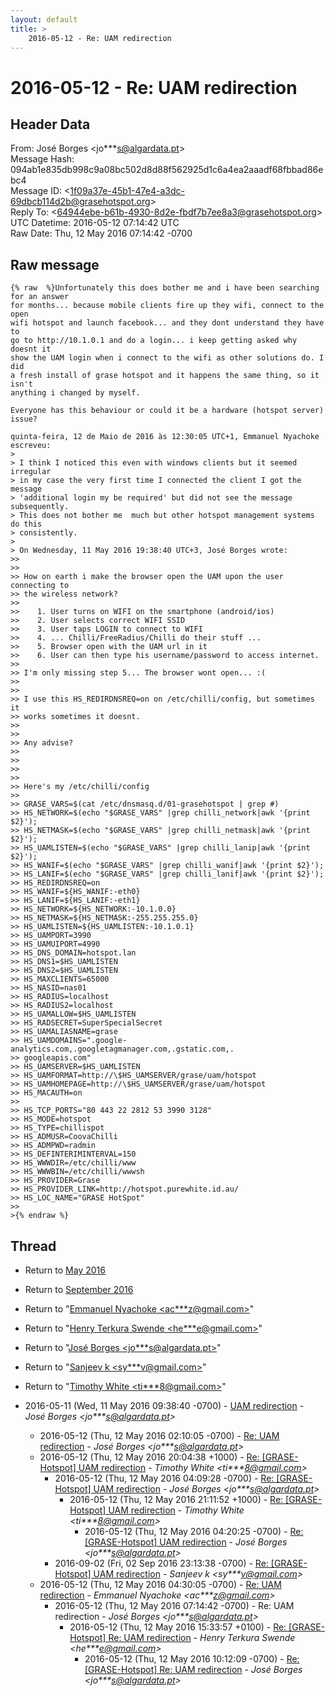 ```yaml
---
layout: default
title: >
    2016-05-12 - Re: UAM redirection
---
```


# 2016-05-12 - Re: UAM redirection

## Header Data

From: José Borges \<jo***s@algardata.pt\><br>
Message Hash: 094ab1e835db998c9a08bc502d8d88f562925d1c6a4ea2aaadf68fbbad86ebc4<br>
Message ID: \<1f09a37e-45b1-47e4-a3dc-69dbcb114d2b@grasehotspot.org\><br>
Reply To: \<64944ebe-b61b-4930-8d2e-fbdf7b7ee8a3@grasehotspot.org\><br>
UTC Datetime: 2016-05-12 07:14:42 UTC<br>
Raw Date: Thu, 12 May 2016 07:14:42 -0700<br>

## Raw message

```
{% raw  %}Unfortunately this does bother me and i have been searching for an answer 
for months... because mobile clients fire up they wifi, connect to the open 
wifi hotspot and launch facebook... and they dont understand they have to 
go to http://10.1.0.1 and do a login... i keep getting asked why doesnt it 
show the UAM login when i connect to the wifi as other solutions do. I did 
a fresh install of grase hotspot and it happens the same thing, so it isn't 
anything i changed by myself. 

Everyone has this behaviour or could it be a hardware (hotspot server) 
issue?

quinta-feira, 12 de Maio de 2016 às 12:30:05 UTC+1, Emmanuel Nyachoke 
escreveu:
>
> I think I noticed this even with windows clients but it seemed irregular 
> in my case the very first time I connected the client I got the message 
> 'additional login my be required' but did not see the message subsequently. 
> This does not bother me  much but other hotspot management systems do this 
> consistently. 
>
> On Wednesday, 11 May 2016 19:38:40 UTC+3, José Borges wrote:
>>
>>
>> How on earth i make the browser open the UAM upon the user connecting to 
>> the wireless network?
>>
>>    1. User turns on WIFI on the smartphone (android/ios)
>>    2. User selects correct WIFI SSID
>>    3. User taps LOGIN to connect to WIFI
>>    4. ... Chilli/FreeRadius/Chilli do their stuff ...
>>    5. Browser open with the UAM url in it
>>    6. User can then type his username/password to access internet.
>>
>> I'm only missing step 5... The browser wont open... :(
>>
>>
>> I use this HS_REDIRDNSREQ=on on /etc/chilli/config, but sometimes it 
>> works sometimes it doesnt.
>>
>>
>> Any advise?
>>
>>
>>
>>
>> Here's my /etc/chilli/config
>>
>> GRASE_VARS=$(cat /etc/dnsmasq.d/01-grasehotspot | grep #)
>> HS_NETWORK=$(echo "$GRASE_VARS" |grep chilli_network|awk '{print $2}');
>> HS_NETMASK=$(echo "$GRASE_VARS" |grep chilli_netmask|awk '{print $2}');
>> HS_UAMLISTEN=$(echo "$GRASE_VARS" |grep chilli_lanip|awk '{print $2}');
>> HS_WANIF=$(echo "$GRASE_VARS" |grep chilli_wanif|awk '{print $2}');
>> HS_LANIF=$(echo "$GRASE_VARS" |grep chilli_lanif|awk '{print $2}');
>> HS_REDIRDNSREQ=on
>> HS_WANIF=${HS_WANIF:-eth0}
>> HS_LANIF=${HS_LANIF:-eth1}
>> HS_NETWORK=${HS_NETWORK:-10.1.0.0}
>> HS_NETMASK=${HS_NETMASK:-255.255.255.0}
>> HS_UAMLISTEN=${HS_UAMLISTEN:-10.1.0.1}
>> HS_UAMPORT=3990
>> HS_UAMUIPORT=4990
>> HS_DNS_DOMAIN=hotspot.lan
>> HS_DNS1=$HS_UAMLISTEN
>> HS_DNS2=$HS_UAMLISTEN
>> HS_MAXCLIENTS=65000
>> HS_NASID=nas01
>> HS_RADIUS=localhost
>> HS_RADIUS2=localhost
>> HS_UAMALLOW=$HS_UAMLISTEN
>> HS_RADSECRET=SuperSpecialSecret 
>> HS_UAMALIASNAME=grase
>> HS_UAMDOMAINS=".google-analytics.com,.googletagmanager.com,.gstatic.com,.
>> googleapis.com"
>> HS_UAMSERVER=$HS_UAMLISTEN
>> HS_UAMFORMAT=http://\$HS_UAMSERVER/grase/uam/hotspot
>> HS_UAMHOMEPAGE=http://\$HS_UAMSERVER/grase/uam/hotspot
>> HS_MACAUTH=on
>>
>> HS_TCP_PORTS="80 443 22 2812 53 3990 3128"
>> HS_MODE=hotspot
>> HS_TYPE=chillispot
>> HS_ADMUSR=CoovaChilli
>> HS_ADMPWD=radmin
>> HS_DEFINTERIMINTERVAL=150
>> HS_WWWDIR=/etc/chilli/www
>> HS_WWWBIN=/etc/chilli/wwwsh
>> HS_PROVIDER=Grase
>> HS_PROVIDER_LINK=http://hotspot.purewhite.id.au/
>> HS_LOC_NAME="GRASE HotSpot"
>>
>{% endraw %}
```

## Thread

+ Return to [May 2016](/archive/2016/05)
+ Return to [September 2016](/archive/2016/09)

+ Return to "[Emmanuel Nyachoke <ac***z<span>@</span>gmail.com>](/authors/ac___z_at_gmail_com)"
+ Return to "[Henry Terkura Swende <he***e<span>@</span>gmail.com>](/authors/he___e_at_gmail_com)"
+ Return to "[José Borges <jo***s<span>@</span>algardata.pt>](/authors/jo___s_at_algardata_pt)"
+ Return to "[Sanjeev k <sy***v<span>@</span>gmail.com>](/authors/sy___v_at_gmail_com)"
+ Return to "[Timothy White <ti***8<span>@</span>gmail.com>](/authors/ti___8_at_gmail_com)"

+ 2016-05-11 (Wed, 11 May 2016 09:38:40 -0700) - [UAM redirection](/archive/2016/05/0cf1f725f5e9137e68aee81e215768f51ca77b76b24515d7e93c876597b45ac0) - _José Borges \<jo***s@algardata.pt\>_
  + 2016-05-12 (Thu, 12 May 2016 02:10:05 -0700) - [Re: UAM redirection](/archive/2016/05/d0ed41f18d9837d2a654d4d5003a6215bf9cbead95f021bba865c87708f76622) - _José Borges \<jo***s@algardata.pt\>_
  + 2016-05-12 (Thu, 12 May 2016 20:04:38 +1000) - [Re: [GRASE-Hotspot] UAM redirection](/archive/2016/05/efd76d96fbb970bf041e22533564f2920ce5a4ef06391f5831ca0b9dc677f0ae) - _Timothy White \<ti***8@gmail.com\>_
    + 2016-05-12 (Thu, 12 May 2016 04:09:28 -0700) - [Re: [GRASE-Hotspot] UAM redirection](/archive/2016/05/5ccd30aeb3576b48e61482f8deb6fac0cae40919561e7361b44c9ff1e6fe8283) - _José Borges \<jo***s@algardata.pt\>_
      + 2016-05-12 (Thu, 12 May 2016 21:11:52 +1000) - [Re: [GRASE-Hotspot] UAM redirection](/archive/2016/05/a7e1b56282eb946f52ab33167330725d98f1ffd047fca5ddfd09ff18c1acef59) - _Timothy White \<ti***8@gmail.com\>_
        + 2016-05-12 (Thu, 12 May 2016 04:20:25 -0700) - [Re: [GRASE-Hotspot] UAM redirection](/archive/2016/05/d24463e3cc95c08762bf538a2a04ffdf61a9a2dbe36f0327a28dbd141dd755b6) - _José Borges \<jo***s@algardata.pt\>_
    + 2016-09-02 (Fri, 02 Sep 2016 23:13:38 -0700) - [Re: [GRASE-Hotspot] UAM redirection](/archive/2016/09/f1be64180731b4cedcf823dd9f230c7d2a92cdbd984080c7eda8f29f8f496470) - _Sanjeev k \<sy***v@gmail.com\>_
  + 2016-05-12 (Thu, 12 May 2016 04:30:05 -0700) - [Re: UAM redirection](/archive/2016/05/c1516e01ebf94b5430b7c4026bc3a4155d8e12d22e8584ac36beb322bfdca05f) - _Emmanuel Nyachoke \<ac***z@gmail.com\>_
    + 2016-05-12 (Thu, 12 May 2016 07:14:42 -0700) - Re: UAM redirection - _José Borges \<jo***s@algardata.pt\>_
      + 2016-05-12 (Thu, 12 May 2016 15:33:57 +0100) - [Re: [GRASE-Hotspot] Re: UAM redirection](/archive/2016/05/8a869cdbb66d515717c66b204d321b288768a60a3884efe1b2e3cac5332aa58a) - _Henry Terkura Swende \<he***e@gmail.com\>_
        + 2016-05-12 (Thu, 12 May 2016 10:12:09 -0700) - [Re: [GRASE-Hotspot] Re: UAM redirection](/archive/2016/05/26095fee27298b4cc9677684344c1bccc0b28421959fcb2588489e8e3546de50) - _José Borges \<jo***s@algardata.pt\>_

